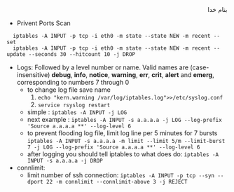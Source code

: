 <div dir="rtl">بنام خدا</div>



- Privent Ports Scan
```viva
  iptables -A INPUT -p tcp -i eth0 -m state --state NEW -m recent --set
  iptables -A INPUT -p tcp -i eth0 -m state --state NEW -m recent --update --seconds 30 --hitcount 10 -j DROP
```
- Logs: Followed by a level number or name. Valid names are (case-insensitive) __debug__, __info__, __notice__, __warning__, __err__,
        __crit__, __alert__ and __emerg__, corresponding to numbers 7 through 0
  - to change log file save name 
    1. `echo "kern.warning /var/log/iptables.log">>/etc/syslog.conf`
    2. `service rsyslog restart`
  - simple : `iptables -A INPUT -j LOG`
  - next example : `iptables -A INPUT -s a.a.a.a -j LOG --log-prefix 'Source a.a.a.a **' --log-level 6`
  - to prevent flooding log file, limit log line per 5 minutes for 7 bursts
  `iptables -A INPUT -s a.a.a.a -m limit --limit 5/m --limit-burst 7 -j LOG --log-prefix 'Source a.a.a.a **' --log-level 6`
  - after logging you should tell iptables to what does do: `iptables -A INPUT -s a.a.a.a -j DROP`
- connlimit:
  - limit number of ssh connection: `iptables -A INPUT -p tcp --syn --dport 22 -m connlimit --connlimit-above 3 -j REJECT`



<div dir="rtl"></div>
<div dir="rtl"></div>
<div dir="rtl"></div>
<div dir="rtl"></div>
<div dir="rtl"></div>
<div dir="rtl"></div>
